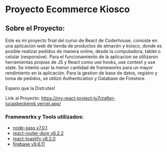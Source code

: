 # Proyecto Ecommerce Kiosco

## Sobre el Proyecto:
Este es mi proyecto final del curso de React de Coderhouse, consiste en una aplicacion web de tienda de productos de almacén y kiosco, donde es posible realizar pedidos de manera online, desde la computadora, tablet o celular (responsive). Para el funcionamiento de la aplicacion se utilizaron herramientas propias de JS y React como use hooks, use context y use state. Se intentó usar la menor cantidad de frameworks para un mayor rendimiento en la aplicación.
Para la gestion de base de datos, registro y toma de pedidos, se utilizó Authentication y Database de Firestore.

Espero que la Distrutes!

Link al Proyecto: https://my-react-project-lu7ctg6er-lucasbeckerok.vercel.app/

### Frameworks y Tools utilizados:

* [node-sass v7.0.1]()
* [react-router-dom v6.2.2]()
* [react-toastify v8.2.0]()
* [firebase v9.6.11]()
